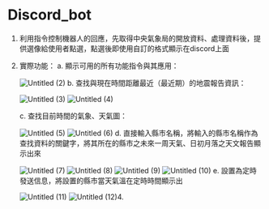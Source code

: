 # Discord_bot
1. 利用指令控制機器人的回應，先取得中央氣象局的開放資料、處理資料後，提供選像給使用者點選，點選後即使用自訂的格式顯示在discord上面

2. 實際功能：
   a. 顯示可用的所有功能指令與其應用：
   
      ![Untitled (2)](https://github.com/b0989596914/Discord_Bot/assets/92772248/b6bac1ab-b143-469b-a8d3-b34d73a9d6c1)
   b. 查找與現在時間距離最近（最近期）的地震報告資訊：

      ![Untitled (3)](https://github.com/b0989596914/Discord_Bot/assets/92772248/1393befa-8f26-4f37-83c7-fb4380cdf958)
      ![Untitled (4)](https://github.com/b0989596914/Discord_Bot/assets/92772248/a478816f-1a3e-4d55-9535-8058c8d0ed8f)

   c. 查找目前時間的氣象、天氣圖：

      ![Untitled (5)](https://github.com/b0989596914/Discord_Bot/assets/92772248/a6e69695-8cc9-4cf6-85b3-194bd57d530f)
      ![Untitled (6)](https://github.com/b0989596914/Discord_Bot/assets/92772248/ae679d76-a71a-4246-b9fa-f604024d2bc8)
   d. 直接輸入縣市名稱，將輸入的縣市名稱作為查找資料的關鍵字，將其所在的縣市之未來一周天氣、日初月落之天文報告顯示出來

      ![Untitled (7)](https://github.com/b0989596914/Discord_Bot/assets/92772248/191aaa0c-bf14-405b-a94c-b260eb9f8733)
      ![Untitled (8)](https://github.com/b0989596914/Discord_Bot/assets/92772248/923de9b6-b043-46f7-8f01-35d32214883f)
      ![Untitled (9)](https://github.com/b0989596914/Discord_Bot/assets/92772248/99fe380e-e8fc-4d52-85c5-0b9de623409f)
      ![Untitled (10)](https://github.com/b0989596914/Discord_Bot/assets/92772248/3111fddc-41bb-4034-a1db-4861d0eecd40)
   e. 設置為定時發送信息，將設置的縣市當天氣溫在定時時間顯示出

      ![Untitled (11)](https://github.com/b0989596914/Discord_Bot/assets/92772248/8f574ec9-cb04-4ec9-bbc4-7b1e5ad29d0a)
      ![Untitled (12)](https://github.com/b0989596914/Discord_Bot/assets/92772248/967bc32c-70b0-44c4-8445-22c1a2067e67)4. 
